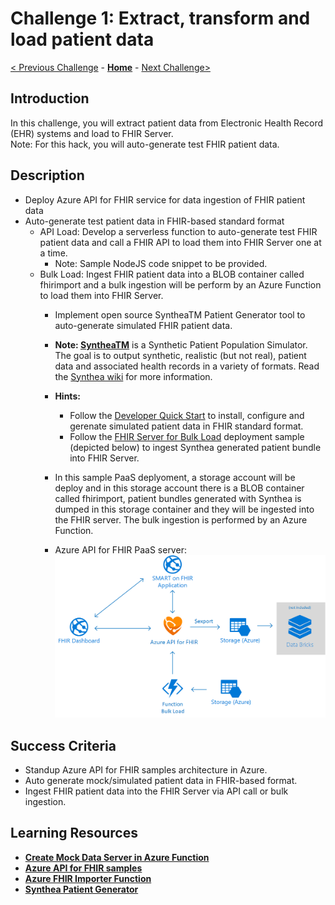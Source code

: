 # Challenge 1: Extract, transform and load patient data

[< Previous Challenge](./Challenge00.md) - **[Home](../readme.md)** - [Next Challenge>](./Challenge02.md)

## Introduction

In this challenge, you will extract patient data from Electronic Health Record (EHR) systems and load to FHIR Server.  
Note: For this hack, you will auto-generate test FHIR patient data.

## Description

   - Deploy Azure API for FHIR service for data ingestion of FHIR patient data
   - Auto-generate test patient data in FHIR-based standard format
      - API Load: Develop a serverless function to auto-generate test FHIR patient data and call a FHIR API to load them into FHIR Server one at a time. 
         - Note: Sample NodeJS code snippet to be provided.
      - Bulk Load: Ingest FHIR patient data into a BLOB container called fhirimport and a bulk ingestion will be perform by an Azure Function to load them into FHIR Server.
         - Implement open source SyntheaTM Patient Generator tool to auto-generate simulated FHIR patient data.
         -  **Note: [SyntheaTM](https://github.com/synthetichealth/synthea#syntheatm-patient-generator)** is a Synthetic Patient Population Simulator. The goal is to output synthetic, realistic (but not real), patient data and associated health records in a variety of formats.  Read the [Synthea wiki](https://github.com/synthetichealth/synthea/wiki) for more information.
         - **Hints:**
            - Follow the [Developer Quick Start](https://github.com/synthetichealth/synthea#developer-quick-start) to install, configure and gerenate simulated patient data in FHIR standard format.
            - Follow the [FHIR Server for Bulk Load](https://github.com/microsoft/fhir-server-samples) deployment sample (depicted below) to ingest Synthea generated patient bundle into FHIR Server.      
         - In this sample PaaS deplyoment, a storage account will be deploy and in this storage account there is a BLOB container called fhirimport, patient bundles generated with Synthea is dumped in this storage container and they will be ingested into the FHIR server. The bulk ingestion is performed by an Azure Function.

         - Azure API for FHIR PaaS server:
         ![Azure API for FHIR PaaS server:](./Resources/fhir-server-samples-paas.png)

  
## Success Criteria

   - Standup Azure API for FHIR samples architecture in Azure.
   - Auto generate mock/simulated patient data in FHIR-based format.
   - Ingest FHIR patient data into the FHIR Server via API call or bulk ingestion.

## Learning Resources

- **[Create Mock Data Server in Azure Function](https://medium.com/@hharan618/create-your-own-mock-data-server-in-azure-functions-7a93972fbfd1)**
- **[Azure API for FHIR samples](https://github.com/microsoft/fhir-server-samples)**
- **[Azure FHIR Importer Function](https://github.com/microsoft/fhir-server-samples/tree/master/src/FhirImporter)**
- **[Synthea Patient Generator](https://github.com/synthetichealth/synthea#syntheatm-patient-generator)**
